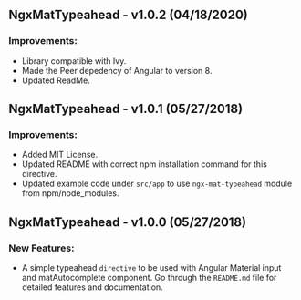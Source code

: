 ## NgxMatTypeahead - v1.0.2 (04/18/2020)

### Improvements:

- Library compatible with Ivy.
- Made the Peer depedency of Angular to version 8.
- Updated ReadMe.

## NgxMatTypeahead - v1.0.1 (05/27/2018)

### Improvements:

- Added MIT License.
- Updated README with correct npm installation command for this directive.
- Updated example code under `src/app` to use `ngx-mat-typeahead` module from npm/node_modules.

## NgxMatTypeahead - v1.0.0 (05/27/2018)

### New Features:

- A simple typeahead `directive` to be used with Angular Material input and matAutocomplete component. Go through the `README.md` file for detailed features and documentation.
